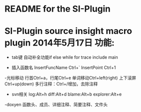 README for the SI-Plugin
========================

SI-Plugin source insight macro plugin
2014年5月17日
功能:
=====

- tab键
自动补全功能if else while for
trace include main

- 插入函数名
InsertFuncName Ctrl+`
InsertPoint	Ctrl+1

-光标移动
行首Ctrl+a，行尾Ctrl+e 单词移动Ctrl+left(right) 上下滚屏Ctrl+up(down)
多行注释：Ctrl+/增加，去除注释

- svn相关
log:Alt+h diff:Alt+d blame:Alt+b explorer:Alt+e

-doxyen
函数头、成员、详细注释、简要注释、文件头

